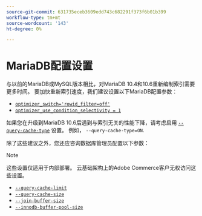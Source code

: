 ```yaml
---
source-git-commit: 631735eceb3609edd743c682291f373f6b01b399
workflow-type: tm+mt
source-wordcount: '143'
ht-degree: 0%

---
```

# MariaDB配置设置

与以前的MariaDB或MySQL版本相比，对MariaDB 10.4和10.6重新编制索引需要更多时间。 要加快重新索引速度，我们建议设置以下MariaDB配置参数：

* [`optimizer_switch='rowid_filter=off'`](https://mariadb.com/kb/en/optimizer-switch/)
* [`optimizer_use_condition_selectivity = 1`](https://mariadb.com/products/skysql/docs/reference/es/system-variables/optimizer_use_condition_selectivity/)

如果您在升级到MariaDB 10.6后遇到与索引无关的性能下降，请考虑启用 [`--query-cache-type`](https://mariadb.com/kb/en/server-system-variables/#query_cache_type) 设置。 例如， `--query-cache-type=ON`.

除了这些建议之外，您还应咨询数据库管理员配置以下参数：

>[!NOTE]
>
>这些设置仅适用于内部部署。 云基础架构上的Adobe Commerce客户无权访问这些设置。

* [`--query-cache-limit`](https://mariadb.com/kb/en/server-system-variables/#query_cache_limit)
* [`--query-cache-size`](https://mariadb.com/kb/en/server-system-variables/#query_cache_size)
* [`--join-buffer-size`](https://mariadb.com/kb/en/server-system-variables/#join_buffer_size)
* [`--innodb-buffer-pool-size`](https://mariadb.com/kb/en/innodb-buffer-pool/#innodb_buffer_pool_size)
